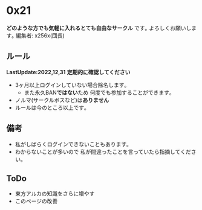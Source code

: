 # 0x21
**どのような方でも気軽に入れるとても自由なサークル** です｡
よろしくお願いします｡
編集者: x256x(団長)

## ルール
**LastUpdate:2022,12,31**
**定期的に確認してください**
* 3ヶ月以上ログインしていない場合除名します｡
  * また永久BAN**ではない**ため 何度でも参加することができます｡
* ノルマ(サークルボスなど)は**ありません** 
* ルールは今のところ以上です｡

## 備考
* 私がしばらくログインできないこともあります｡
* わからないことが多いので 私が間違ったことを言っていたら指摘してください｡

## ToDo
* 東方アルカの知識をさらに増やす
* このページの改善
